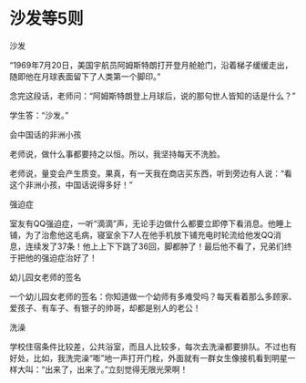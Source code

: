 # 沙发等5则

沙发

“1969年7月20日，美国宇航员阿姆斯特朗打开登月舱舱门，沿着梯子缓缓走出，随即他在月球表面留下了人类第一个脚印。”

念完这段话，老师问：“阿姆斯特朗登上月球后，说的那句世人皆知的话是什么？”

学生答：“沙发。”

会中国话的非洲小孩

老师说，做什么事都要持之以恒。所以，我坚持每天不洗脸。

老师说，量变会产生质变。果真，有一天我在商店买东西，听到旁边有人说：“看这个非洲小孩，中国话说得多好！”

强迫症

室友有QQ强迫症，一听“滴滴”声，无论手边做什么都要立即停下看消息。他睡上铺，为了治愈他这毛病，寝室余下7人在他手机放下铺充电时轮流给他发QQ消息，连续发了37条！他上上下下跳了36回，脚都肿了！最后他不看了，兄弟们终于把他的强迫症治好了！

幼儿园女老师的签名

一个幼儿园女老师的签名：你知道做一个幼师有多难受吗？每天看着那么多顾家、爱孩子、有车子、有银子的帅哥，却都是别人的老公！

洗澡

学校住宿条件比较差，公共浴室，而且人比较多，每次去洗澡都要排队。不过也有好处，比如，我洗完澡“嘭”地一声打开门栓，外面就有一群女生像接机看到明星一样大叫：“出来了，出来了。”立刻觉得无限光荣啊！